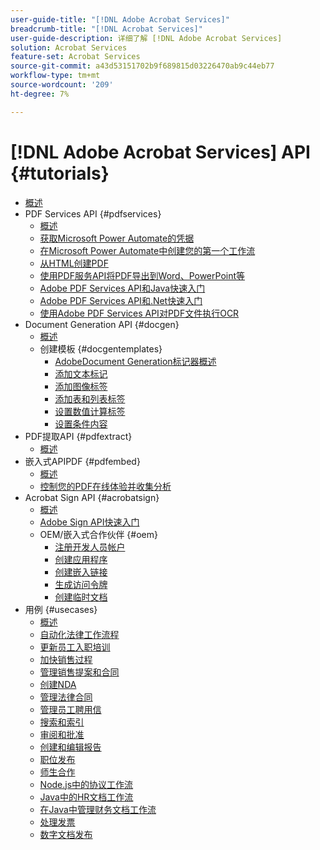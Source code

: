 ```yaml
---
user-guide-title: "[!DNL Adobe Acrobat Services]"
breadcrumb-title: "[!DNL Acrobat Services]"
user-guide-description: 详细了解 [!DNL Adobe Acrobat Services]
solution: Acrobat Services
feature-set: Acrobat Services
source-git-commit: a43d53151702b9f689815d03226470ab9c44eb77
workflow-type: tm+mt
source-wordcount: '209'
ht-degree: 7%

---
```



# [!DNL Adobe Acrobat Services] API {#tutorials}

+ [概述](overview.md)
+ PDF Services API {#pdfservices}
   + [概述](pdfservices/overview-pdfservices.md)
   + [获取Microsoft Power Automate的凭据](pdfservices/getting-credentials-power-automate.md)
   + [在Microsoft Power Automate中创建您的第一个工作流](pdfservices/create-workflow-power-automate.md)
   + [从HTML创建PDF](pdfservices/createpdffromhtml.md)
   + [使用PDF服务API将PDF导出到Word、PowerPoint等](pdfservices/exportpdf.md)
   + [Adobe PDF Services API和Java快速入门](pdfservices/gettingstartedjava.md)
   + [Adobe PDF Services API和.Net快速入门](pdfservices/gettingstartednet.md)
   + [使用Adobe PDF Services API对PDF文件执行OCR](pdfservices/ocr.md)
+ Document Generation API {#docgen}
   + [概述](docgen/overview-docgen.md)
   + 创建模板 {#docgentemplates}
      + [AdobeDocument Generation标记器概述](docgen/taggeroverview.md)
      + [添加文本标记](docgen/taggeraddtexttags.md)
      + [添加图像标签](docgen/taggeraddimagetags.md)
      + [添加表和列表标签](docgen/taggertables.md)
      + [设置数值计算标签](docgen/taggercalculations.md)
      + [设置条件内容](docgen/taggerconditional.md)
+ PDF提取API {#pdfextract}
   + [概述](pdfextract/overview-extract.md)
+ 嵌入式APIPDF {#pdfembed}
   + [概述](pdfembed/overview-embed.md)
   + [控制您的PDF在线体验并收集分析](pdfembed/controlpdfexperience.md)
+ Acrobat Sign API {#acrobatsign}
   + [概述](acrobatsign/overview-sign.md)
   + [Adobe Sign API快速入门](acrobatsign/signapi.md)
   + OEM/嵌入式合作伙伴 {#oem}
      + [注册开发人员帐户](acrobatsign/sign-up-developer-account.md)
      + [创建应用程序](acrobatsign/creating-your-application.md)
      + [创建嵌入链接](acrobatsign/creating-an-embed-link.md)
      + [生成访问令牌](acrobatsign/generating-an-access-token.md)
      + [创建临时文档](acrobatsign/creating-a-transient-document.md)
+ 用例 {#usecases}
   + [概述](usecases/overview-usecases.md)
   + [自动化法律工作流程](usecases/automatelegalworkflows.md)
   + [更新员工入职培训](usecases/employeeonboarding.md)
   + [加快销售过程](usecases/acceleratesales.md)
   + [管理销售提案和合同](usecases/sales.md)
   + [创建NDA](usecases/nda.md)
   + [管理法律合同](usecases/legal.md)
   + [管理员工聘用信](usecases/offer.md)
   + [搜索和索引](usecases/searching.md)
   + [审阅和批准](usecases/reviews.md)
   + [创建和编辑报告](usecases/reportcreation.md)
   + [职位发布](usecases/jobposting.md)
   + [师生合作](usecases/educationcollab.md)
   + [Node.js中的协议工作流](usecases/AgreementWorkflowsNodejs.md)
   + [Java中的HR文档工作流](usecases/HRAgreementWorkflowsJava.md)
   + [在Java中管理财务文档工作流](usecases/FinanceWorkflowsJava.md)
   + [处理发票](usecases/invoices.md)
   + [数字文档发布](usecases/ddppdfembedapi.md)


